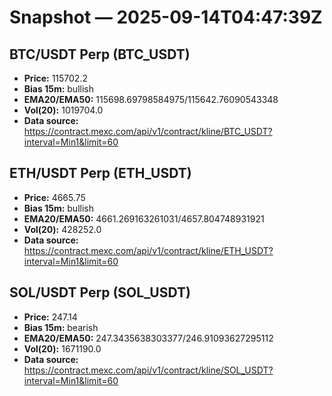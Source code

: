 # Snapshot — 2025-09-14T04:47:39Z

## BTC/USDT Perp (BTC_USDT)
- **Price:** 115702.2
- **Bias 15m:** bullish
- **EMA20/EMA50:** 115698.69798584975/115642.76090543348
- **Vol(20):** 1019704.0
- **Data source:** https://contract.mexc.com/api/v1/contract/kline/BTC_USDT?interval=Min1&limit=60

## ETH/USDT Perp (ETH_USDT)
- **Price:** 4665.75
- **Bias 15m:** bullish
- **EMA20/EMA50:** 4661.269163261031/4657.804748931921
- **Vol(20):** 428252.0
- **Data source:** https://contract.mexc.com/api/v1/contract/kline/ETH_USDT?interval=Min1&limit=60

## SOL/USDT Perp (SOL_USDT)
- **Price:** 247.14
- **Bias 15m:** bearish
- **EMA20/EMA50:** 247.3435638303377/246.91093627295112
- **Vol(20):** 1671190.0
- **Data source:** https://contract.mexc.com/api/v1/contract/kline/SOL_USDT?interval=Min1&limit=60
